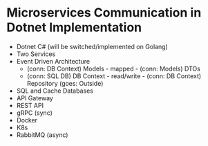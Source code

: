 # Microservices Communication in Dotnet Implementation

- Dotnet C# (will be switched/implemented on Golang)
- Two Services
- Event Driven Architecture
    - (conn: DB Context) Models - mapped - (conn: Models) DTOs
    - (conn: SQL DB) DB Context - read/write - (conn: DB Context) Repository (goes: Outside)
- SQL and Cache Databases
- API Gateway
- REST API
- gRPC (sync)
- Docker
- K8s
- RabbitMQ (async)
